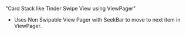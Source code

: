 "Card Stack like Tinder Swipe View using ViewPager" 
- Uses Non Swipable View Pager with SeekBar to move to next item in ViewPager. 
